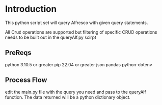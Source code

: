 # Introduction

This python script set will query Alfresco with given query statements.  

All Crud operations are supported but filtering of specific CRUD operations needs to be built out in the queryAlf.py scirpt


## PreReqs

python 3.10.5 or greater
pip 22.04 or greater
json
pandas
python-dotenv

## Process Flow

edit the main.py file with the query you need and pass to the queryAlf function.  The data returned will be a python dictionary object.

